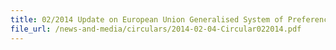 ```yaml
---
title: 02/2014 Update on European Union Generalised System of Preferences (EU GSP)
file_url: /news-and-media/circulars/2014-02-04-Circular022014.pdf
---
```

